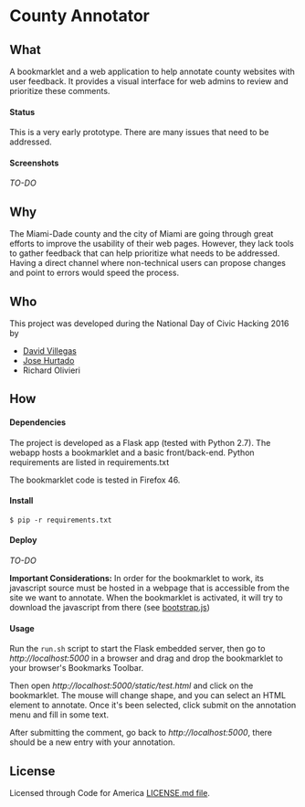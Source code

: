 # County Annotator

## What
A bookmarklet and a web application to help annotate county websites with user feedback. It provides a visual interface for web admins to review and prioritize these comments.

#### Status
This is a very early prototype. There are many issues that need to be addressed.

#### Screenshots
*TO-DO*

## Why
The Miami-Dade county and the city of Miami are going through great efforts to improve the usability of their web pages. However, they lack tools to gather feedback that can help prioritize what needs to be addressed. Having a direct channel where non-technical users can propose changes and point to errors would speed the process.

## Who
This project was developed during the National Day of Civic Hacking 2016 by
* [David Villegas](https://twitter.com/dvvc)
* [Jose Hurtado](https://twitter.com/inkatown)
* Richard Olivieri

## How
#### Dependencies
The project is developed as a Flask app (tested with Python 2.7). The webapp hosts a bookmarklet and a basic front/back-end. Python requirements are listed in requirements.txt

The bookmarklet code is tested in Firefox 46.

#### Install
```shell
$ pip -r requirements.txt
```

#### Deploy
*TO-DO*

__Important Considerations:__ In order for the bookmarklet to work, its javascript source must be hosted in a webpage that is accessible from the site we want to annotate. When the bookmarklet is activated, it will try to download the javascript from there (see [bootstrap.js]())

#### Usage
Run the `run.sh` script to start the Flask embedded server, then go to *http://localhost:5000* in a browser and drag and drop the bookmarklet to your browser's Bookmarks Toolbar.

Then open *http://localhost:5000/static/test.html* and click on the bookmarklet. The mouse will change shape, and you can select an HTML element to annotate. Once it's been selected, click submit on the annotation menu and fill in some text.

After submitting the comment, go back to *http://localhost:5000*, there should be a new entry with your annotation.

## License
Licensed through Code for America [LICENSE.md file](https://github.com/chimecms/chime/blob/master/LICENCE.md).
